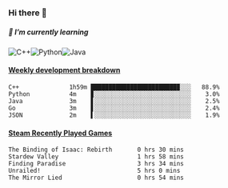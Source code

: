 ### Hi there 👋

##### 🌱 I’m currently learning

![C++](https://img.shields.io/badge/-C++-00599C?style=flat-square&logo=c)![Python](https://img.shields.io/badge/-Python-black?style=flat-square&logo=Python)![Java](https://img.shields.io/badge/-java-E34A86?style=flat-square&logo=java)


<!-- waka-box start -->
#### <a href="https://gist.github.com/bf274261b4c8553e17fc709dfc3cfa97" target="_blank">Weekly development breakdown</a>
```text
C++         	 1h59m ████████████████████████▉░░░   88.9% 
Python      	 4m    ▊░░░░░░░░░░░░░░░░░░░░░░░░░░░    3.0% 
Java        	 3m    ▋░░░░░░░░░░░░░░░░░░░░░░░░░░░    2.5% 
Go          	 3m    ▋░░░░░░░░░░░░░░░░░░░░░░░░░░░    2.4% 
JSON        	 2m    ▌░░░░░░░░░░░░░░░░░░░░░░░░░░░    1.9% 
```
<!-- Powered by https://github.com/YouEclipse/waka-box-go . -->
<!-- waka-box end -->



 <!-- steam-box start -->
#### <a href="https://gist.github.com/afc28dc1b85d9bc5cebfbe9d5e3639db" target="_blank">Steam Recently Played Games</a>
```text
The Binding of Isaac: Rebirth       0 hrs 30 mins
Stardew Valley                      1 hrs 58 mins
Finding Paradise                    3 hrs 34 mins
Unrailed!                           5 hrs 0 mins
The Mirror Lied                     0 hrs 54 mins
```
<!-- Powered by https://github.com/YouEclipse/steam-box . -->
<!-- steam-box end -->

<!--
**KomoreKalu/KomoreKalu** is a ✨ _special_ ✨ repository because its `README.md` (this file) appears on your GitHub profile.

Here are some ideas to get you started:

- 🔭 I’m currently working on ...
- 🌱 I’m currently learning ...
- 👯 I’m looking to collaborate on ...
- 🤔 I’m looking for help with ...
- 💬 Ask me about ...
- 📫 How to reach me: ...
- 😄 Pronouns: ...
- ⚡ Fun fact: ...
-->

